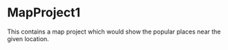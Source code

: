 # MapProject1
This contains a map project which would show the popular places near the given location. 
